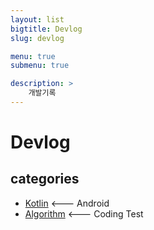 ```yaml
---
layout: list
bigtitle: Devlog
slug: devlog

menu: true
submenu: true

description: >
    개발기록
---
```




# Devlog

## categories

* [Kotlin] <--- Android
* [Algorithm] <--- Coding Test

[Kotlin]: /kotlin/
[Algorithm]: /algorithm/
